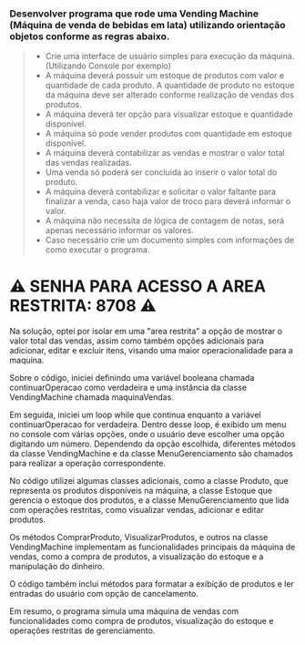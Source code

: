 ### Desenvolver programa que rode uma **Vending Machine (Máquina de venda de bebidas em lata)** utilizando orientação objetos conforme as regras abaixo.
> - Crie uma interface de usuário simples para execução da máquina. (Utilizando Console por exemplo)
> - A máquina deverá possuir um estoque de produtos com valor e quantidade de cada produto. 
>   A quantidade de produto no estoque da máquina deve ser alterado conforme realização de vendas dos produtos.
> - A máquina deverá ter opção para visualizar estoque e quantidade disponível.
> - A máquina só pode vender produtos com quantidade em estoque disponível.
> - A máquina deverá contabilizar as vendas e mostrar o valor total das vendas realizadas.
> - Uma venda só poderá ser concluída ao inserir o valor total do produto.
> - A máquina deverá contabilizar e solicitar o valor faltante para finalizar a venda, caso haja valor de troco para deverá informar o valor.
> - A máquina não necessita de lógica de contagem de notas, será apenas necessário informar os valores.
> - Caso necessário crie um documento simples com informações de como executar o programa.

# ⚠️ SENHA PARA ACESSO A AREA RESTRITA: 8708 ⚠️

Na solução, optei por isolar em uma "area restrita" a opção de mostrar o valor total das vendas, assim como também opções adicionais para adicionar, editar e excluir itens, visando uma maior operacionalidade para a maquina.

Sobre o código, iniciei definindo uma variável booleana chamada continuarOperacao como verdadeira e uma instância da classe VendingMachine chamada maquinaVendas.

Em seguida, iniciei um loop while que continua enquanto a variável continuarOperacao for verdadeira. Dentro desse loop, é exibido um menu no console com várias opções, onde o usuário deve escolher uma opção digitando um número. Dependendo da opção escolhida, diferentes métodos da classe VendingMachine e da classe MenuGerenciamento são chamados para realizar a operação correspondente.

No código utilizei algumas classes adicionais, como a classe Produto, que representa os produtos disponíveis na máquina, a classe Estoque que gerencia o estoque dos produtos, e a classe MenuGerenciamento que lida com operações restritas, como visualizar vendas, adicionar e editar produtos.

Os métodos ComprarProduto, VisualizarProdutos, e outros na classe VendingMachine implementam as funcionalidades principais da máquina de vendas, como a compra de produtos, a visualização do estoque e a manipulação do dinheiro.

O código também inclui métodos para formatar a exibição de produtos e ler entradas do usuário com opção de cancelamento.

Em resumo, o programa simula uma máquina de vendas com funcionalidades como compra de produtos, visualização do estoque e operações restritas de gerenciamento. 